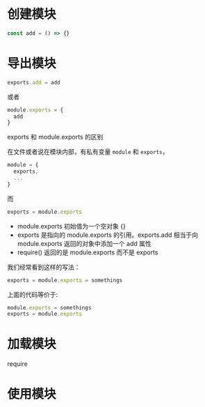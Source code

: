 # 创建模块

``` js
const add = () => {}
```
# 导出模块

``` js
exports.add = add
```

或者

``` js
module.exports = {
  add
}
```

exports 和 module.exports 的区别

在文件或者说在模块内部，有私有变量 `module` 和 `exports`，

``` js
module = {
  exports,
  ...
}
```

而

``` js
exports = module.exports
```

- module.exports 初始值为一个空对象 {}
- exports 是指向的 module.exports 的引用。exports.add 相当于向 module.exports 返回的对象中添加一个 add 属性
- require() 返回的是 module.exports 而不是 exports

我们经常看到这样的写法：

``` js
exports = module.exports = somethings
```

上面的代码等价于:

``` js
module.exports = somethings
exports = module.exports
```

# 加载模块

require

# 使用模块
